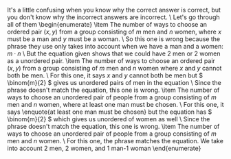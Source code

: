 It's a little confusing when you know why the correct answer is correct, but you don't know why the incorrect answers are incorrect. \\
Let's go through all of them
\begin{enumerate}
\item The number of ways to choose an ordered pair $(x,y)$ from a group consisting of $m$ men and $n$ women, where $x$ must be a man and $y$ must be a woman. \\
So this one is wrong because the phrase they use only takes into account when we have a man and a women: $m \cdot n$ \\
But the equation given shows that we could have 2 men or 2 women as a unordered pair.
\item The number of ways to choose an ordered pair $(x,y)$ from a group consisting of $m$ men and $n$ women where $x$ and $y$ cannot both be men. \\
For this one, it says $x$ and $y$ cannot both be men but $ \binom{m}{2} $ gives us unordered pairs of men in the equation \\
Since the phrase doesn't match the equation, this one is wrong.
\item The number of ways to choose an unordered pair of people from a group consisting of $m$ men and $n$ women, where at least one man must be chosen. \\
For this one, it says \enquote{at least one man must be chosen} but the equation has $ \binom{m}{2} $ which gives us unordered of women as well \\
Since the phrase doesn't match the equation, this one is wrong.
\item The number of ways to choose an unordered pair of people from a group consisting of $m$
men and $n$ women. \\
For this one, the phrase matches the equation. We take into account 2 men, 2 women, and 1 man-1 woman
\end{enumerate}
